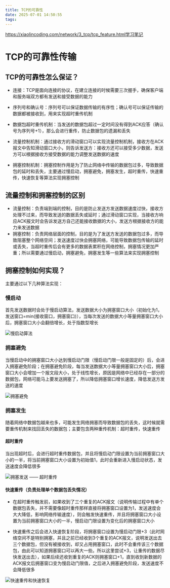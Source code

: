 ```yaml
---
title: TCP的可靠性
date: 2025-07-01 14:50:55
tags:
---
```


https://xiaolincoding.com/network/3_tcp/tcp_feature.html学习笔记

# TCP的可靠性传输

## TCP的可靠性怎么保证？

- 连接：TCP是面向连接的协议，在建立连接的时候需要三次握手，确保客户端和服务端双方都有发送和接受数据的能力

- 序列号和确认号：序列号可以保证数据传输的有序性；确认号可以保证传输的数据都被接收到，用来实现超时重传机制
- 数据包超时重传机制：当发送的数据包超过一定时间没有得到ACK应答（确认号为序列号+1），那么会进行重传，防止数据包的遗漏和丢失
- 流量控制机制：通过接收方的滑动窗口可以实现流量控制机制，接收方在ACK报文中告知滑动窗口大小，则告诉发送方：接收方还可以接受多少数据，发送方可以根据接收方接受数据的能力调整发送数据的速度
- 拥塞控制机制：拥塞控制作用是为了防止网络中传输的数据包过多，导致数据包的延时和丢失，主要通过慢启动，拥塞避免，拥塞发生，超时重传，快速重传，快速恢复等算法实现拥塞控制



## 流量控制和拥塞控制的区别

- 流量控制：负责端到端的控制，目的是防止发送方发送数据速度过快，接收方处理不过来，而导致发送的数据丢失或延时；通过滑动窗口实现，当接收方响应ACK报文时会告诉发送方自己还能接收数据的大小，发送方根据接收方的能力来发送数据
- 拥塞控制：负责网络层面的控制，目的是为了发送方发送的数据包过多，而导致阻塞整个网络空间；发送速度过快会拥塞网络，可能导致数据包传输的延时或丢失，当超时重传后会有更多的数据表累积在网络控制，拥塞情况更加严重；所以需要通过慢启动，拥塞避免，拥塞发生等一些算法来实现拥塞控制



## 拥塞控制如何实现？

主要通过以下几种算法实现：

### 慢启动

首先发送数据时会处于慢启动算法，发送数据大小为拥塞窗口大小（初始化为1，发送窗口=min(接收窗口，拥塞窗口)），当每次发送的数据大小等量拥塞窗口大小后，拥塞窗口大小会翻倍增长，处于指数型增长

![慢启动算法](https://cdn.xiaolincoding.com/gh/xiaolincoder/ImageHost2/%E8%AE%A1%E7%AE%97%E6%9C%BA%E7%BD%91%E7%BB%9C/TCP-%E5%8F%AF%E9%9D%A0%E7%89%B9%E6%80%A7/27.jpg?image_process=watermark,text_5YWs5LyX5Y-377ya5bCP5p6XY29kaW5n,type_ZnpsdHpoaw,x_10,y_10,g_se,size_20,color_0000CD,t_70,fill_0)



### 拥塞避免

当慢启动中的拥塞窗口大小达到慢启动门限（慢启动门限一般是固定的）后，会进入拥塞避免阶段；在拥塞避免阶段，每当发送数据大小等量拥塞窗口大小后，拥塞窗口大小会增加一个报文段大小，处于线性增长，原因是网络中已经存在一部分的数据包，网络可能马上要发送拥塞了，所以降低拥塞窗口增长速度，降低发送方发送的速度

![拥塞避免](https://cdn.xiaolincoding.com/gh/xiaolincoder/ImageHost2/%E8%AE%A1%E7%AE%97%E6%9C%BA%E7%BD%91%E7%BB%9C/TCP-%E5%8F%AF%E9%9D%A0%E7%89%B9%E6%80%A7/28.jpg?image_process=watermark,text_5YWs5LyX5Y-377ya5bCP5p6XY29kaW5n,type_ZnpsdHpoaw,x_10,y_10,g_se,size_20,color_0000CD,t_70,fill_0)

### 拥塞发生

随着网络中数据包越来也多，可能发生网络拥塞而导致数据包的丢失，这时候就需要重传机制来找回丢失的数据包；主要包含两种重传机制：超时重传，快速重传

#### 超时重传

当出现超时后，会进行超时重传数据包，并且将慢启动门限设置为当前拥塞窗口大小的一半，将当前拥塞窗口大小设置为初始值1，此时会重新进入慢启动状态，发送速度会降低很多

![拥塞发送 —— 超时重传](https://cdn.xiaolincoding.com/gh/xiaolincoder/ImageHost2/%E8%AE%A1%E7%AE%97%E6%9C%BA%E7%BD%91%E7%BB%9C/TCP-%E5%8F%AF%E9%9D%A0%E7%89%B9%E6%80%A7/29.jpg?image_process=watermark,text_5YWs5LyX5Y-377ya5bCP5p6XY29kaW5n,type_ZnpsdHpoaw,x_10,y_10,g_se,size_20,color_0000CD,t_70,fill_0)

#### 快速重传（负责处理单个数据包丢失情况）

- 在超时重传触发前，如果收到了三个重复的ACK报文（说明传输过程中有单个数据包丢失，并不需要像超时重传那样直接将拥塞窗口设置为1，发送速度会大大降低，影响网络传输速度），则会触发快速重传，并且将拥塞窗口大小设置为当前拥塞窗口大小的一半，慢启动门限设置为变化后的拥塞窗口大小

- 快速重传之后会进入快速恢复阶段，将拥塞窗口设置为慢启动门限+3（此时网络空间不是特别拥塞，并且之前已经收到3个重复的ACK报文，说明发送出去三个数据包，但没有被接收到，却又占用拥塞窗口，此时不会重传该三个数据包，由此可以知道拥塞窗口可以再大一些。所以这里尝试+3，让重传的数据尽快发送出去），如果后续还收到重复的ACK则拥塞窗口+1，直到收到新数据的ACK报文后拥塞窗口变为慢启动门限值，之后进入拥塞避免阶段，发送速度不会降低很多



![快速重传和快速恢复](https://cdn.xiaolincoding.com/gh/xiaolincoder/ImageHost4@main/%E7%BD%91%E7%BB%9C/%E6%8B%A5%E5%A1%9E%E5%8F%91%E7%94%9F-%E5%BF%AB%E9%80%9F%E9%87%8D%E4%BC%A0.drawio.png?image_process=watermark,text_5YWs5LyX5Y-377ya5bCP5p6XY29kaW5n,type_ZnpsdHpoaw,x_10,y_10,g_se,size_20,color_0000CD,t_70,fill_0)
